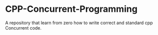 # CPP-Concurrent-Programming
A repository that learn from zero how to write correct and standard cpp Concurrent code.
